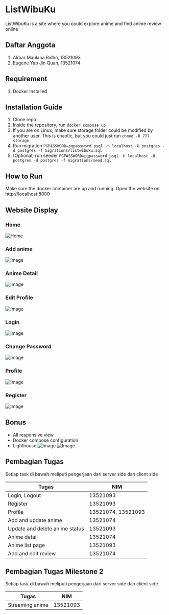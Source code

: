 # ListWibuKu

ListWibuKu is a site where you could explore anime and find anime review online

## Daftar Anggota

1. Akbar Maulana Ridho, 13521093
2. Eugene Yap Jin Quan, 13521074

## Requirement

1. Docker Installed

## Installation Guide

1. Clone repo
2. Inside the repository, run `docker compose up`
3. If you are on Linux, make sure storage folder could be modified by another user. This is chaotic, but you could just
   run `chmod -R 777 storage`
4. Run migration `PGPASSWORD=pgpassword psql -h localhost -U postgres -d postgres -f migrations/listwibuku.sql`
5. (Optional) run seeder `PGPASSWORD=pgpassword psql -h localhost -U postgres -d postgres -f migrations/seed.sql`

## How to Run

Make sure the docker container are up and running. Open the website on http://localhost:8000

## Website Display

### Home

![Home](readme/home.png)

### Add anime

![Image](readme/add-anime.png)

### Anime Detail

![Image](readme/detail.png)

### Edit Profile

![Image](readme/edit-profile.png)

### Login

![Image](readme/login.png)

### Change Password

![Image](readme/password.png)

### Profile

![Image](readme/profile.png)

### Register

![Image](readme/register.png)

## Bonus

- All responsive view
- Docker compose configuration
- Lighthouse
  ![Image](readme/lighthouse-home.png)
  ![Image](readme/lighthouse-detail.png)

## Pembagian Tugas

Setiap task di bawah meliputi pengerjaan dari server side dan client side

| Tugas                          | NIM                |
|--------------------------------|--------------------|
| Login, Logout                  | 13521093           |
| Register                       | 13521093           |
| Profile                        | 13521074, 13521093 |
| Add and update anime           | 13521074           |
| Update and delete anime status | 13521093           |
| Anime detail                   | 13521074           |
| Anime list page                | 13521093           |
| Add and edit review            | 13521074           |

## Pembagian Tugas Milestone 2

Setiap task di bawah meliputi pengerjaan dari server side dan client side

| Tugas           | NIM      |
|-----------------|----------|
| Streaming anime | 13521093 |